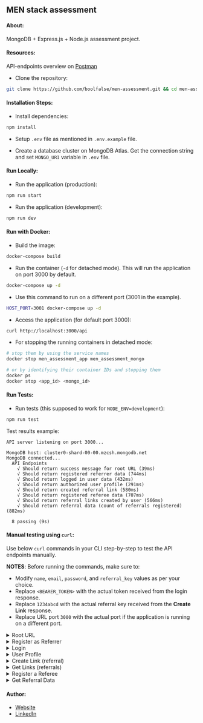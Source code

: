 
## MEN stack assessment



#### About:

MongoDB + Express.js + Node.js assessment project.



#### Resources:

API-endpoints overview on [Postman](https://documenter.getpostman.com/view/1747137/2sAYHwHPzM)

- Clone the repository:
```bash
git clone https://github.com/boolfalse/men-assessment.git && cd men-assessment
```



#### Installation Steps:

- Install dependencies:
```bash
npm install
```

- Setup `.env` file as mentioned in `.env.example` file.

- Create a database cluster on MongoDB Atlas. Get the connection string and set `MONGO_URI` variable in `.env` file.




#### Run Locally:

- Run the application (production):
```bash
npm run start
```

- Run the application (development):
```bash
npm run dev
```



#### Run with Docker:

- Build the image:
```bash
docker-compose build
```

- Run the container (`-d` for detached mode). This will run the application on port 3000 by default.
```bash
docker-compose up -d
```

- Use this command to run on a different port (3001 in the example).
```bash
HOST_PORT=3001 docker-compose up -d
```

- Access the application (for default port 3000):
```bash
curl http://localhost:3000/api
```

- For stopping the running containers in detached mode:
```bash
# stop them by using the service names
docker stop men_assessment_app men_assessment_mongo

# or by identifying their container IDs and stopping them
docker ps
docker stop <app_id> <mongo_id>
```



#### Run Tests:

- Run tests (this supposed to work for `NODE_ENV=development`):
```bash
npm run test
```

Test results example:
```text
API server listening on port 3000...

MongoDB host: cluster0-shard-00-00.mzcsh.mongodb.net
MongoDB connected...
  API Endpoints
    √ Should return success message for root URL (39ms)
    √ Should return registered referrer data (744ms)
    √ Should return logged in user data (432ms)
    √ Should return authorized user profile (291ms)
    √ Should return created referral link (580ms)
    √ Should return registered referee data (707ms)
    √ Should return referral links created by user (566ms)
    √ Should return referral data (count of referrals registered) (882ms)

  8 passing (9s)
```



#### Manual testing using `curl`:

Use below `curl` commands in your CLI step-by-step to test the API endpoints manually.

**NOTES**: Before running the commands, make sure to:
- Modify `name`, `email`, `password`, and `referral_key` values as per your choice.
- Replace `<BEARER_TOKEN>` with the actual token received from the login response.
- Replace `1234abcd` with the actual referral key received from the **Create Link** response.
- Replace URL port `3000` with the actual port if the application is running on a different port.

<details>
  <summary>Root URL</summary>

- Test the root URL:
```bash
curl --location 'http://localhost:3000/api'
```
</details>

<details>
  <summary>Register as Referrer</summary>

- Register a new user (`referral_key` not provided):
```bash
curl --location 'http://localhost:3000/api/users/register' \
--header 'Content-Type: application/x-www-form-urlencoded' \
--data-urlencode 'name=Referrer1' \
--data-urlencode 'email=referrer1@example.com' \
--data-urlencode 'password=password' \
--data-urlencode 'referral_key='
```
</details>

<details>
  <summary>Login</summary>

- Login with the registered user:
```bash
curl --location 'http://localhost:3000/api/users/login' \
--header 'Content-Type: application/x-www-form-urlencoded' \
--data-urlencode 'email=referrer1@example.com' \
--data-urlencode 'password=password'
```
</details>

<details>
  <summary>User Profile</summary>

- Get the profile of the authenticated user:
```bash
curl --location 'http://localhost:3000/api/users/profile' \
--header 'Content-Type: application/x-www-form-urlencoded' \
--header 'Authorization: Bearer <BEARER_TOKEN>'
```
</details>

<details>
  <summary>Create Link (referral)</summary>

- Create a referral link:
```bash
curl --location --request POST 'http://localhost:3000/api/links' \
--header 'Content-Type: application/x-www-form-urlencoded' \
--header 'Authorization: Bearer <BEARER_TOKEN>'
```
</details>

<details>
  <summary>Get Links (referrals)</summary>

- Get the referral links created by the referrer:
```bash
curl --location 'http://localhost:3000/api/links' \
--header 'Content-Type: application/x-www-form-urlencoded' \
--header 'Authorization: Bearer <BEARER_TOKEN>'
```
</details>

<details>
  <summary>Register a Referee</summary>

- Register a new user using the referral key (`referral_key` provided):
```bash
curl --location 'http://localhost:3000/api/users/register' \
--header 'Content-Type: application/x-www-form-urlencoded' \
--header 'Authorization: Bearer <BEARER_TOKEN>' \
--data-urlencode 'name=Referee1' \
--data-urlencode 'email=referee1@example.com' \
--data-urlencode 'password=password' \
--data-urlencode 'referral_key=1234abcd'
```
</details>

<details>
  <summary>Get Referral Data</summary>

- Get the count of referrals registered for a single link (referral):
```bash
curl --location 'http://localhost:3000/api/links/' \
--header 'Content-Type: application/x-www-form-urlencoded' \
--header 'Authorization: Bearer <BEARER_TOKEN>'
```
</details>



#### Author:

- [Website](https://boolfalse.com)
- [LinkedIn](https://www.linkedin.com/in/boolfalse/)

